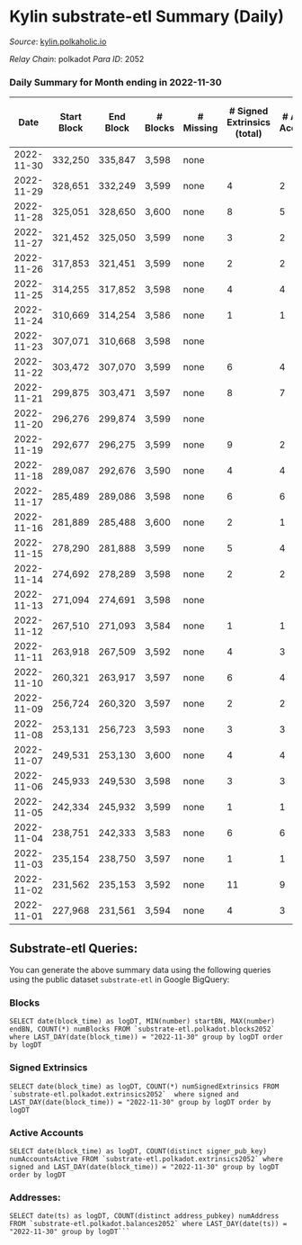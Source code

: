 # Kylin substrate-etl Summary (Daily)

_Source_: [kylin.polkaholic.io](https://kylin.polkaholic.io)

*Relay Chain*: polkadot
*Para ID*: 2052



### Daily Summary for Month ending in 2022-11-30


| Date | Start Block | End Block | # Blocks | # Missing | # Signed Extrinsics (total) | # Active Accounts | # Addresses with Balances | # Events | # Transfers | # XCM Transfers In | # XCM Transfers Out |
| ---- | ----------- | --------- | -------- | --------- | --------------------------- | ----------------- | ------------------------- | -------- | ----------- | ------------------ | ------------------- |
| 2022-11-30 | 332,250 | 335,847 | 3,598 | none  |  |  | 1,105 | 7,198 |   |   |   |
| 2022-11-29 | 328,651 | 332,249 | 3,599 | none  | 4 | 2 |  | 7,214 | 2  |   |   |
| 2022-11-28 | 325,051 | 328,650 | 3,600 | none  | 8 | 5 |  | 7,224 |   |   |   |
| 2022-11-27 | 321,452 | 325,050 | 3,599 | none  | 3 | 2 |  | 7,209 |   |   |   |
| 2022-11-26 | 317,853 | 321,451 | 3,599 | none  | 2 | 2 |  | 7,206 |   |   |   |
| 2022-11-25 | 314,255 | 317,852 | 3,598 | none  | 4 | 4 |  | 7,210 |   |   |   |
| 2022-11-24 | 310,669 | 314,254 | 3,586 | none  | 1 | 1 |  | 7,177 |   |   |   |
| 2022-11-23 | 307,071 | 310,668 | 3,598 | none  |  |  |  | 7,198 |   |   |   |
| 2022-11-22 | 303,472 | 307,070 | 3,599 | none  | 6 | 4 |  | 7,216 |   |   |   |
| 2022-11-21 | 299,875 | 303,471 | 3,597 | none  | 8 | 7 |  | 7,219 | 2  |   |   |
| 2022-11-20 | 296,276 | 299,874 | 3,599 | none  |  |  |  | 7,200 |   |   |   |
| 2022-11-19 | 292,677 | 296,275 | 3,599 | none  | 9 | 2 |  | 7,219 |   |   |   |
| 2022-11-18 | 289,087 | 292,676 | 3,590 | none  | 4 | 4 |  | 7,193 |   |   |   |
| 2022-11-17 | 285,489 | 289,086 | 3,598 | none  | 6 | 6 |  | 7,218 | 1  |   |   |
| 2022-11-16 | 281,889 | 285,488 | 3,600 | none  | 2 | 1 |  | 7,208 | 1  |   |   |
| 2022-11-15 | 278,290 | 281,888 | 3,599 | none  | 5 | 4 |  | 7,213 |   |   |   |
| 2022-11-14 | 274,692 | 278,289 | 3,598 | none  | 2 | 2 |  | 7,204 |   |   |   |
| 2022-11-13 | 271,094 | 274,691 | 3,598 | none  |  |  |  | 7,198 |   |   |   |
| 2022-11-12 | 267,510 | 271,093 | 3,584 | none  | 1 | 1 |  | 7,173 |   |   |   |
| 2022-11-11 | 263,918 | 267,509 | 3,592 | none  | 4 | 3 |  | 7,197 |   |   |   |
| 2022-11-10 | 260,321 | 263,917 | 3,597 | none  | 6 | 4 |  | 7,214 | 1  |   |   |
| 2022-11-09 | 256,724 | 260,320 | 3,597 | none  | 2 | 2 |  | 7,202 |   |   |   |
| 2022-11-08 | 253,131 | 256,723 | 3,593 | none  | 3 | 3 |  | 7,197 |   |   |   |
| 2022-11-07 | 249,531 | 253,130 | 3,600 | none  | 4 | 4 |  | 7,214 |   |   |   |
| 2022-11-06 | 245,933 | 249,530 | 3,598 | none  | 3 | 3 |  | 7,206 |   |   |   |
| 2022-11-05 | 242,334 | 245,932 | 3,599 | none  | 1 | 1 |  | 7,203 |   |   |   |
| 2022-11-04 | 238,751 | 242,333 | 3,583 | none  | 6 | 6 | 1,103 | 7,187 | 1  |   |   |
| 2022-11-03 | 235,154 | 238,750 | 3,597 | none  | 1 | 1 |  | 7,199 |   |   |   |
| 2022-11-02 | 231,562 | 235,153 | 3,592 | none  | 11 | 9 |  | 7,214 |   |   |   |
| 2022-11-01 | 227,968 | 231,561 | 3,594 | none  | 4 | 3 |  | 7,200 |   |   |   |

## Substrate-etl Queries:
You can generate the above summary data using the following queries using the public dataset `substrate-etl` in Google BigQuery:


### Blocks
```
SELECT date(block_time) as logDT, MIN(number) startBN, MAX(number) endBN, COUNT(*) numBlocks FROM `substrate-etl.polkadot.blocks2052`  where LAST_DAY(date(block_time)) = "2022-11-30" group by logDT order by logDT
```


### Signed Extrinsics
```
SELECT date(block_time) as logDT, COUNT(*) numSignedExtrinsics FROM `substrate-etl.polkadot.extrinsics2052`  where signed and LAST_DAY(date(block_time)) = "2022-11-30" group by logDT order by logDT
```


### Active Accounts
```
SELECT date(block_time) as logDT, COUNT(distinct signer_pub_key) numAccountsActive FROM `substrate-etl.polkadot.extrinsics2052` where signed and LAST_DAY(date(block_time)) = "2022-11-30" group by logDT order by logDT
```


### Addresses:
```
SELECT date(ts) as logDT, COUNT(distinct address_pubkey) numAddress FROM `substrate-etl.polkadot.balances2052` where LAST_DAY(date(ts)) = "2022-11-30" group by logDT```

